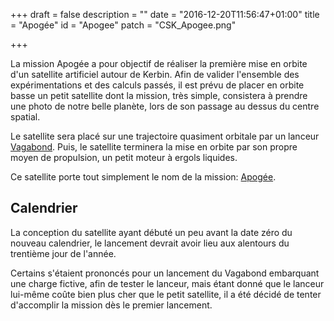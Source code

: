 +++
draft = false
description = ""
date = "2016-12-20T11:56:47+01:00"
title = "Apogée"
id = "Apogee"
patch = "CSK_Apogee.png"

+++

La mission Apogée a pour objectif de réaliser la première mise en orbite d'un satellite artificiel autour de Kerbin. Afin de valider l'ensemble des expérimentations et des calculs passés, il est prévu de placer en orbite basse un petit satellite dont la mission, très simple, consistera à prendre une photo de notre belle planète, lors de son passage au dessus du centre spatial.

Le satellite sera placé sur une trajectoire quasiment orbitale par un lanceur [Vagabond](/csk-blog/vaisseaux/vagabond). Puis, le satellite terminera la mise en orbite par son propre moyen de propulsion, un petit moteur à ergols liquides.

Ce satellite porte tout simplement le nom de la mission: [Apogée](/csk-blog/vaisseaux/apogee).

## Calendrier

La conception du satellite ayant débuté un peu avant la date zéro du nouveau calendrier, le lancement devrait avoir lieu aux alentours du trentième jour de l'année.

Certains s'étaient prononcés pour un lancement du Vagabond embarquant une charge fictive, afin de tester le lanceur, mais étant donné que le lanceur lui-même coûte bien plus cher que le petit satellite, il a été décidé de tenter d'accomplir la mission dès le premier lancement.